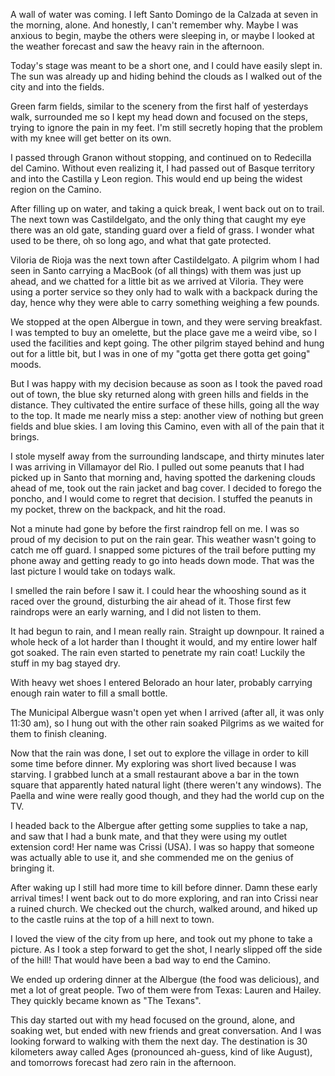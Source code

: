 A wall of water was coming. I left Santo Domingo de la Calzada at seven in the morning, alone. And honestly, I can't remember why. Maybe I was anxious to begin, maybe the others were sleeping in, or maybe I looked at the weather forecast and saw the heavy rain in the afternoon.

Today's stage was meant to be a short one, and I could have easily slept in. The sun was already up and hiding behind the clouds as I walked out of the city and into the fields.

Green farm fields, similar to the scenery from the first half of yesterdays walk, surrounded me so I kept my head down and focused on the steps, trying to ignore the pain in my feet. I'm still secretly hoping that the problem with my knee will get better on its own.

I passed through Granon without stopping, and continued on to Redecilla del Camino. Without even realizing it, I had passed out of Basque territory and into the Castilla y Leon region. This would end up being the widest region on the Camino.

After filling up on water, and taking a quick break, I went back out on to trail. The next town was Castildelgato, and the only thing that caught my eye there was an old gate, standing guard over a field of grass. I wonder what used to be there, oh so long ago, and what that gate protected.

Viloria de Rioja was the next town after Castildelgato. A pilgrim whom I had seen in Santo carrying a MacBook (of all things) with them was just up ahead, and we chatted for a little bit as we arrived at Viloria. They were using a porter service so they only had to walk with a backpack during the day, hence why they were able to carry something weighing a few pounds.

We stopped at the open Albergue in town, and they were serving breakfast. I was tempted to buy an omelette, but the place gave me a weird vibe, so I used the facilities and kept going. The other pilgrim stayed behind and hung out for a little bit, but I was in one of my "gotta get there gotta get going" moods.

But I was happy with my decision because as soon as I took the paved road out of town, the blue sky returned along with green hills and fields in the distance. They cultivated the entire surface of these hills, going all the way to the top. It made me nearly miss a step: another view of nothing but green fields and blue skies. I am loving this Camino, even with all of the pain that it brings.

I stole myself away from the surrounding landscape, and thirty minutes later I was arriving in Villamayor del Rio. I pulled out some peanuts that I had picked up in Santo that morning and, having spotted the darkening clouds ahead of me, took out the rain jacket and bag cover. I decided to forego the poncho, and I would come to regret that decision. I stuffed the peanuts in my pocket, threw on the backpack, and hit the road.

Not a minute had gone by before the first raindrop fell on me. I was so proud of my decision to put on the rain gear. This weather wasn't going to catch me off guard. I snapped some pictures of the trail before putting my phone away and getting ready to go into heads down mode. That was the last picture I would take on todays walk.

I smelled the rain before I saw it. I could hear the whooshing sound as it raced over the ground, disturbing the air ahead of it. Those first few raindrops were an early warning, and I did not listen to them.

It had begun to rain, and I mean really rain. Straight up downpour. It rained a whole heck of a lot harder than I thought it would, and my entire lower half got soaked. The rain even started to penetrate my rain coat! Luckily the stuff in my bag stayed dry.

With heavy wet shoes I entered Belorado an hour later, probably carrying enough rain water to fill a small bottle.

The Municipal Albergue wasn't open yet when I arrived (after all, it was only 11:30 am), so I hung out with the other rain soaked Pilgrims as we waited for them to finish cleaning.

Now that the rain was done, I set out to explore the village in order to kill some time before dinner. My exploring was short lived because I was starving. I grabbed lunch at a small restaurant above a bar in the town square that apparently hated natural light (there weren't any windows). The Paella and wine were really good though, and they had the world cup on the TV.

I headed back to the Albergue after getting some supplies to take a nap, and saw that I had a bunk mate, and that they were using my outlet extension cord! Her name was Crissi (USA). I was so happy that someone was actually able to use it, and she commended me on the genius of bringing it.

After waking up I still had more time to kill before dinner. Damn these early arrival times! I went back out to do more exploring, and ran into Crissi near a ruined church. We checked out the church, walked around, and hiked up to the castle ruins at the top of a hill next to town.

I loved the view of the city from up here, and took out my phone to take a picture. As I took a step forward to get the shot, I nearly slipped off the side of the hill! That would have been a bad way to end the Camino.

We ended up ordering dinner at the Albergue (the food was delicious), and met a lot of great people. Two of them were from Texas: Lauren and Hailey. They quickly became known as "The Texans".

This day started out with my head focused on the ground, alone, and soaking wet, but ended with new friends and great conversation. And I was looking forward to walking with them the next day. The destination is 30 kilometers away called Ages (pronounced ah-guess, kind of like August), and tomorrows forecast had zero rain in the afternoon.